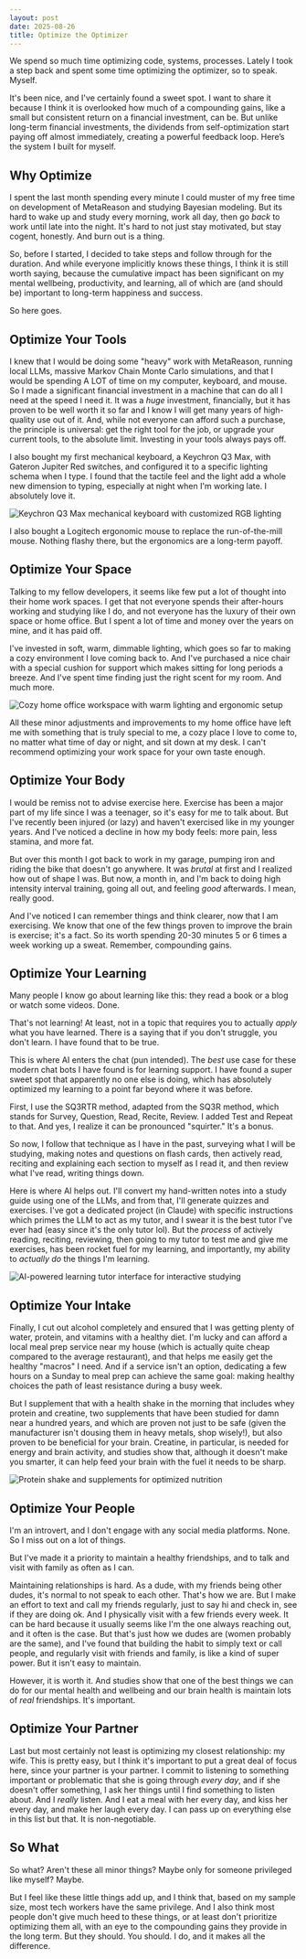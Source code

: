 ```yaml
---
layout: post
date: 2025-08-26
title: Optimize the Optimizer
---
```


We spend so much time optimizing code, systems, processes. Lately I took a step back and spent some time optimizing the optimizer, so to speak. Myself.

It's been nice, and I've certainly found a sweet spot. I want to share it because I think it is overlooked how much of a compounding gains, like a small but consistent return on a financial investment, can be. But unlike long-term financial investments, the dividends from self-optimization start paying off almost immediately, creating a powerful feedback loop. Here’s the system I built for myself.

## Why Optimize

I spent the last month spending every minute I could muster of my free time on development of MetaReason and studying Bayesian modeling. But its hard to wake up and study every morning, work all day, then go _back_ to work until late into the night. It's hard to not just stay motivated, but stay cogent, honestly. And burn out is a thing.

So, before I started, I decided to take steps and follow through for the duration. And while everyone implicitly knows these things, I think it is still worth saying, because the cumulative impact has been significant on my mental wellbeing, productivity, and learning, all of which are (and should be) important to long-term happiness and success.

So here goes.

## Optimize Your Tools

I knew that I would be doing some "heavy" work with MetaReason, running local LLMs, massive Markov Chain Monte Carlo simulations, and that I would be spending A LOT of time on my computer, keyboard, and mouse. So I made a significant financial investment in a machine that can do all I need at the speed I need it. It was a _huge_ investment, financially, but it has proven to be well worth it so far and I know I will get many years of high-quality use out of it. And, while not everyone can afford such a purchase, the principle is universal: get the right tool for the job, or upgrade your current tools, to the absolute limit. Investing in your tools always pays off. 

I also bought my first mechanical keyboard, a Keychron Q3 Max, with Gateron Jupiter Red switches, and configured it to a specific lighting schema when I type. I found that the tactile feel and the light add a whole new dimension to typing, especially at night when I'm working late. I absolutely love it. 

![Keychron Q3 Max mechanical keyboard with customized RGB lighting](/assets/images/2025-08-26-keyboard.png)

I also bought a Logitech ergonomic mouse to replace the run-of-the-mill mouse. Nothing flashy there, but the ergonomics are a long-term payoff. 

## Optimize Your Space

Talking to my fellow developers, it seems like few put a lot of thought into their home work spaces. I get that not everyone spends their after-hours working and studying like I do, and not everyone has the luxury of their own space or home office. But I spent a lot of time and money over the years on mine, and it has paid off. 

I've invested in soft, warm, dimmable lighting, which goes so far to making a cozy environment I love coming back to. And I've purchased a nice chair with a special cushion for support which makes sitting for long periods a breeze. And I've spent time finding just the right scent for my room. And much more. 

![Cozy home office workspace with warm lighting and ergonomic setup](/assets/images/2025-08-26-cozy-workpace.jpeg)

All these minor adjustments and improvements to my home office have left me with something that is truly special to me, a cozy place I love to come to, no matter what time of day or night, and sit down at my desk. I can't recommend optimizing your work space for your own taste enough.

## Optimize Your Body

I would be remiss not to advise exercise here. Exercise has been a major part of my life since I was a teenager, so it's easy for me to talk about. But I've recently been injured (or lazy) and haven't exercised like in my younger years. And I've noticed a decline in how my body feels: more pain, less stamina, and more fat. 

But over this month I got back to work in my garage, pumping iron and riding the bike that doesn't go anywhere. It was _brutal_ at first and I realized how out of shape I was. But now, a month in, and I'm back to doing high intensity interval training, going all out, and feeling _good_ afterwards. I mean, really good. 

And I've noticed I can remember things and think clearer, now that I am exercising. We know that one of the few things proven to improve the brain is exercise; it's a fact. So its worth spending 20-30 minutes 5 or 6 times a week working up a sweat. Remember, compounding gains. 

## Optimize Your Learning

Many people I know go about learning like this: they read a book or a blog or watch some videos. Done.

That's not learning! At least, not in a topic that requires you to actually _apply_ what you have learned. There is a saying that if you don't struggle, you don't learn. I have found that to be true.

This is where AI enters the chat (pun intended). The _best_ use case for these modern chat bots I have found is for learning support. I have found a super sweet spot that apparently no one else is doing, which has absolutely optimized my learning to a point far beyond where it was before. 

First, I use the SQ3RTR method, adapted from the SQ3R method, which stands for Survey, Question, Read, Recite, Review. I added Test and Repeat to that. And yes, I realize it can be pronounced "squirter." It's a bonus.

So now, I follow that technique as I have in the past, surveying what I will be studying, making notes and questions on flash cards, then actively read, reciting and explaining each section to myself as I read it, and then review what I've read, writing things down. 

Here is where AI helps out. I'll convert my hand-written notes into a study guide using one of the LLMs, and from that, I'll generate quizzes and exercises. I've got a dedicated project (in Claude) with specific instructions which primes the LLM to act as my tutor, and I swear it is the best tutor I've ever had (easy since it's the only tutor lol). But the _process_ of actively reading, reciting, reviewing, then going to my tutor to test me and give me exercises, has been rocket fuel for my learning, and importantly, my ability to _actually do_ the things I'm learning.

![AI-powered learning tutor interface for interactive studying](/assets/images/2025-08-26-llm-tutor.png)

## Optimize Your Intake

Finally, I cut out alcohol completely and ensured that I was getting plenty of water, protein, and vitamins with a healthy diet. I'm lucky and can afford a local meal prep service near my house (which is actually quite cheap compared to the average restaurant), and that helps me easily get the healthy "macros" I need. And if a service isn't an option, dedicating a few hours on a Sunday to meal prep can achieve the same goal: making healthy choices the path of least resistance during a busy week.

But I supplement that with a health shake in the morning that includes whey protein and creatine, two supplements that have been studied for damn near a hundred years, and which are proven not just to be safe (given the manufacturer isn't dousing them in heavy metals, shop wisely!), but also proven to be beneficial for your brain. Creatine, in particular, is needed for energy and brain activity, and studies show that, although it doesn't make you smarter, it can help feed your brain with the fuel it needs to be sharp.  

![Protein shake and supplements for optimized nutrition](/assets/images/2026-08-26-protein.png)

## Optimize Your People

I'm an introvert, and I don't engage with any social media platforms. None. So I miss out on a lot of things.

But I've made it a priority to maintain a healthy friendships, and to talk and visit with family as often as I can.

Maintaining relationships is hard. As a dude, with my friends being other dudes, it's normal to not speak to each other. That's how we are. But I make an effort to text and call my friends regularly, just to say hi and check in, see if they are doing ok. And I physically visit with a few friends every week. It can be hard because it usually seems like I'm the one always reaching out, and it often is the case. But that's just how we dudes are (women probably are the same), and I've found that building the habit to simply text or call people, and regularly visit with friends and family, is like a kind of super power. But it isn't easy to maintain. 

However, it is worth it. And studies show that one of the best things we can do for our mental health and wellbeing and our brain health is maintain lots of _real_ friendships. It's important.

## Optimize Your Partner

Last but most certainly not least is optimizing my closest relationship: my wife. This is pretty easy, but I think it's important to put a great deal of focus here, since your partner is your partner. I commit to listening to something important or problematic that she is going through _every day_, and if she doesn't offer something, I ask her things until I find something to listen about. And I _really_ listen. And I eat a meal with her every day, and kiss her every day, and make her laugh every day. I can pass up on everything else in this list but that. It is non-negotiable. 

## So What

So what? Aren't these all minor things? Maybe only for someone privileged like myself? Maybe. 

But I feel like these little things add up, and I think that, based on my sample size, most tech workers have the same privilege. And I also think most people don't give much heed to these things, or at least don't prioritize optimizing them all, with an eye to the compounding gains they provide in the long term. But they should. You should. I do, and it makes all the difference. 
